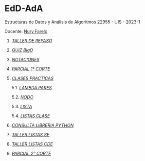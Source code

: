 # EdD-AdA

Estructuras de Datos y Análisis de Algoritmos 22955 - UIS - 2023-1

Docente: [Nury Farelo](https://github.com/nuryfv)

1. [*TALLER DE REPASO*](https://github.com/laucamidiaz3008/EdD-AdA/tree/main/1.%20TALLER%20REPASO)
2. [*QUIZ BigO*](https://github.com/laucamidiaz3008/EdD-AdA/tree/main/2.%20QUIZ%20BigO)
3. [*NOTACIONES*](https://github.com/laucamidiaz3008/EdD-AdA/tree/main/3.%20NOTACIONES)
4. [*PARCIAL 1° CORTE*](https://github.com/laucamidiaz3008/EdD-AdA/tree/main/4.%20PARCIAL%201%20CORTE)
5. [*CLASES PRACTICAS*](https://github.com/laucamidiaz3008/EdD-AdA/tree/main/5.%20CLASES%20PRACTICAS)
   
   5.1. [*LAMBDA PARES*](https://github.com/laucamidiaz3008/EdD-AdA/blob/main/5.%20CLASES%20PRACTICAS/1.%20LambdaPares.py)
   
   5.2. [*NODO*](https://github.com/laucamidiaz3008/EdD-AdA/blob/main/5.%20CLASES%20PRACTICAS/2.%20Nodo.py)
   
   5.3. [*LISTA*](https://github.com/laucamidiaz3008/EdD-AdA/blob/main/5.%20CLASES%20PRACTICAS/3.%20Lista.py) 

   5.4. [*LISTAS CLASE*](https://github.com/laucamidiaz3008/EdD-AdA/blob/main/5.%20CLASES%20PRACTICAS/4.%20Listas.py)

6. [*CONSULTA LIBRERIA PYTHON*](https://github.com/laucamidiaz3008/EdD-AdA/tree/main/6.%20CONSULTA%20LIBRERIA%20PYTHON)
7. [*TALLER LISTAS SE*](https://github.com/laucamidiaz3008/EdD-AdA/tree/main/7.%20TALLER%20LISTAS%20SE)
8. [*TALLER LISTAS CDE*](https://github.com/laucamidiaz3008/EdD-AdA/tree/main/8.%20TALLER%20LISTAS%20CDE)
9. [*PARCIAL 2° CORTE*](https://github.com/laucamidiaz3008/EdD-AdA/tree/main/9.%20PARCIAL%202%20CORTE)


